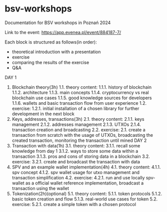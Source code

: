 # bsv-workshops
Documentation for BSV workshops in Poznań 2024


Link to the event: https://app.evenea.pl/event/884187-7/


Each block is structured as follows(in order):
- theoretical introduction with a presentation
- exercise
- comparing the results of the exercise
- Q&A

DAY 1
1. Blockchain theory(3h)
  1.1. theory content:
    1.1.1. history of blockchain
    1.1.2. architecture
    1.1.3. main concepts
    1.1.4. cryptocurrency vs real blockchain use cases
    1.1.5. good knowledge sources for developers
    1.1.6. wallets and basic transaction flow from user experience
  1.2. exercise:
    1.2.1. initial installation of a chosen library for further development in the next block
2. Keys, addresses, transactions(3h)
  2.1. theory content:
    2.1.1. keys management
    2.1.2. addresses management
    2.1.3. UTXOs
    2.1.4. transaction creation and broadcasting
  2.2. exercise:
    2.1. create a transaction from scratch with the usage of UTXOs, broadcasting the created transaction, monitoring the transaction until mined
DAY 2
3. Transaction with data(1h)
  3.1. theory content:
    3.1.1. recall some knowledge from day 1
    3.1.2. ways to store some data within a transaction
    3.1.3. pros and cons of storing data in a blockchain
  3.2. exercise:
    3.2.1. create and broadcast the transaction with data
4. SPV and an example wallet implementation(4h)
  4.1. theory content:
    4.1.1. spv concept
    4.1.2. spv wallet usage for utxo management and transaction simplification
  4.2. exercise:
    4.2.1. run and use locally spv-wallet as a official wallet reference implementation, broadcast a transaction using the wallet
5. Tokenization(2h)(optional)
  5.1. theory content:
    5.1.1. token protocols
    5.1.2. basic token creation and flow
    5.1.3. real-world use cases for token
  5.2. exercise:
    5.2.1. create a simple token with a chosen protocol
